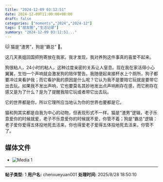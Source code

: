 ```yaml
---
title: "2024-12-09 03:12:51"
date: 2024-12-09T11:00:00+08:00
draft: false
categories: ["moments","2024","2024-12"]
tags: ["朋友圈","生活记录"]
summary: "2024-12-09 03:12:51..."
---
```


🐱 猫是“渣男”，狗是“霸总” 🐶。

这几天表姐回国把狗寄放在我家。我才发现，我对养狗这件事真的喜爱不起来。

狗很粘人，24小时的粘人，这种过度亲密的关系让人窒息。现在我在家活得小心翼翼，生怕一个声响就会激发狗的陪伴警告。我随便起来接杯水上个厕所，狗子都要冲过来看护我；而它看护我的原因是什么呢？它认为我不是要陪它玩就是要带它出去玩。如果我不发出声响，它也要莫名其妙地发出点声响刷存在感，而它刷存在感又是为了什么？是为了提醒我陪它玩或者带它出去玩。

它的世界都是你，所以它理所应当地认为你的世界也要都是它。

猫和狗其实都是自我为中心的动物，但表现形式不一样。猫是“渣男”逻辑，老子乐意爱你的时候就爱，老子不乐意爱你的时候就不爱，你管不着；狗是“霸总”逻辑：老子爱你爱得五体投地死去活来，你也得爱老子爱得五体投地死去活来，你管不了。

## 媒体文件

- ![Media 1](/Moments/photos/2024-12-09/202412090312510.jpg)

---

**帖子类型:** 1
**用户名:** chenxueyuan001
**处理时间:** 2025/8/28 18:50:10